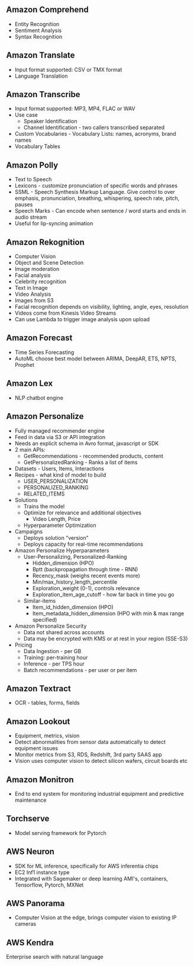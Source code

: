 ## Amazon Comprehend
* Entity Recognition
* Sentiment Analysis
* Syntax Recognition

## Amazon Translate
* Input format supported: CSV or TMX format
* Language Translation

## Amazon Transcribe
* Input format supported: MP3, MP4, FLAC or WAV
* Use case
	* Speaker Identification
	* Channel Identification - two callers transcribed separated
* Custom Vocabularies - Vocabulary Lists: names, acronyms, brand names
* Vocabulary Tables

## Amazon Polly
* Text to Speech
* Lexicons - customize pronunciation of specific words and phrases
* SSML - Speech Synthesis Markup Language. Give control to over emphasis, pronunciation, breathing, whispering, speech rate, pitch, pauses
* Speech Marks - Can encode when sentence / word starts and ends in audio stream
* Useful for lip-syncing animation

## Amazon Rekognition
* Computer Vision
* Object and Scene Detection
* Image moderation
* Facial analysis
* Celebrity recognition
* Text in Image
* Video Analysis
* Images from S3
* Facial recognition depends on visibility, lighting, angle, eyes, resolution
* Videos come from Kinesis Video Streams
* Can use Lambda to trigger image analysis upon upload

## Amazon Forecast
* Time Series Forecasting
* AutoML choose best model between ARIMA, DeepAR, ETS, NPTS, Prophet

## Amazon Lex
* NLP chatbot engine


## Amazon Personalize
* Fully managed recommender engine
* Feed in data via S3 or API integration
* Needs an explicit schema in Avro format, javascript or SDK
* 2 main APIs:
	* GetRecommendations - recommended products, content
	* GetPersonalizedRanking - Ranks a list of items
* Datasets - Users, Items, Interactions
* Recipes - what kind of model to build
	* USER_PERSONALIZATION
	* PERSONALIZED_RANKING
	* RELATED_ITEMS
* Solutions 
	* Trains the model
	* Optimize for relevance and additional objectives
		* Video Length, Price 
	* Hyperparameter Optimization
* Campaigns
	* Deploys solution "version"
	* Deploys capacity for real-time recommendations
* Amazon Personalize Hyperparameters
	* User-Personalizing, Personalized-Ranking
		* Hidden_dimension (HPO)
		* Bptt (backpropagation through time - RNN)
		* Recency_mask (weighs recent events more)
		* Min/max_history_length_percentile
		* Exploration_weight (0-1), controls relevance
		* Exploration_item_age_cutoff - how far back in time you go
	* Similar-items
		* Item_id_hidden_dimension (HPO)
		* Item_metadata_hidden_dimension (HPO with min & max range specified)
* Amazon Personalize Security
	* Data not shared across accounts
	* Data may be encrypted with KMS or at rest in your region (SSE-S3)
* Pricing
	* Data Ingestion - per GB
	* Training: per-training hour
	* Inference - per TPS hour
	* Batch recommendations - per user or per item
	
## Amazon Textract
* OCR - tables, forms, fields


## Amazon Lookout
* Equipment, metrics, vision
* Detect abnormalities from sensor data automatically to detect equipment issues
* Monitor metrics from S3, RDS, Redshift, 3rd party SAAS app
* Vision uses computer vision to detect silicon wafers, circuit boards etc

## Amazon Monitron
* End to end system for monitoring industrial equipment and predictive maintenance
	
## Torchserve
* Model serving framework for Pytorch

## AWS Neuron
* SDK for ML inference, specifically for AWS inferentia chips
* EC2 Inf1 instance type
* Integrated with Sagemaker or deep learning AMI's, containers, Tensorflow, Pytorch, MXNet

## AWS Panorama
* Computer Vision at the edge, brings computer vision to existing IP cameras

## AWS Kendra
Enterprise search with natural language